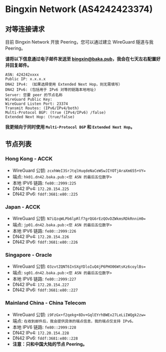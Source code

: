 # Bingxin Network (AS4242423374) 

## 对等连接请求

目前 Bingxin Network 开放 Peering，您可以通过建立 WireGuard 隧道与我 Peering。

**请将以下信息通过电子邮件发送至 bingxin@baka.pub，我会在七天左右配置好并回复邮件。**

```text
ASN: 424242xxxx
Public IP: x.x.x.x
DN42 IPv4: （如果选择使用 Extended Next Hop，则无需填写）
DN42 IPv6: (包括用于 IPv6 对等的链路本地地址)
Server: 您要 peer 的节点名称
WireGuard Public Key:
WireGuard Listen Port: 23374
Transmit Routes: (IPv6/IPv4/both)
Multi-Protocol BGP: (true (IPv4/IPv6) /false)
Extended Next Hop: (true/false)
```

**我更倾向于同时使用 `Multi-Protocol BGP` 和 `Extended Next Hop`。**

## 节点列表

### Hong Kong - ACCK
 - WireGuard 公钥: `zcxhWeI3SrJtqlHuqdeNaCeWSwJIYOTjAraXm655+VY=`
 - 端点: `hk01.dn42.baka.pub:<您 ASN 的最后五位数字>`
 - 本地 IPV6 链路: `fe80::2999:225`
 - DN42 IPv4: `172.20.154.225`
 - DN42 IPv6: `fddf:3681:e80::225`

### Japan - ACCK
 - WireGuard 公钥: `N7iQzqWLPb6lpRlf7grQG6rEzQOvDZWkmsRDkRnniH0=`
 - 端点: `jp01.dn42.baka.pub:<您 ASN 的最后五位数字>`
 - 本地 IPV6 链路: `fe80::2999:226`
 - DN42 IPv4: `172.20.154.226`
 - DN42 IPv6: `fddf:3681:e80::226`

### Singapore - Oracle
 - WireGuard 公钥: `O3zvtZQNT6InSXgYDloIuQ4jP6PHO06WtsKz6coylBs=`
 - 端点: `sg01.dn42.baka.pub:<您 ASN 的最后五位数字>`
 - 本地 IPV6 链路: `fe80::2999:227`
 - DN42 IPv4: `172.20.154.227`
 - DN42 IPv6: `fddf:3681:e80::227`

### Mainland China - China Telecom
 - WireGuard 公钥: `i9FzGx+f2qekg+8Dv+GqlEYrhBWEx27LeLiIWQgk2zw=`
 - 端点: `在收到邮件后，我会提供具体的端点信息，我的端点仅支持 IPv6。`
 - 本地 IPV6 链路: `fe80::2999:228`
 - DN42 IPv4: `172.20.154.228`
 - DN42 IPv6: `fddf:3681:e80::228`
 - **注意：只和中国大陆的节点 Peering。**
